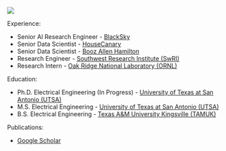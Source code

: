 <img src="https://github-readme-stats.vercel.app/api?username=A2Amir&&show_icons=true&theme=radical&bg_color=30,0d0d0d,191919&title_color=fff&text_color=fff&icon_color=79ff97">

Experience:

* Senior AI Research Engineer - [BlackSky](https://www.blacksky.com/)
* Senior Data Scientist - [HouseCanary](https://www.housecanary.com/)
* Senior Data Scientist - [Booz Allen Hamilton](https://www.boozallen.com/)
* Research Engineer - [Southwest Research Institute (SwRI)](https://www.swri.org/)
* Research Intern - [Oak Ridge National Laboratory (ORNL)](https://www.ornl.gov/)

Education:
* Ph.D. Electrical Engineering (In Progress) - [University of Texas at San Antonio (UTSA)](https://engineering.utsa.edu/electrical-computer/)
* M.S. Electrical Engineering - [University of Texas at San Antonio (UTSA)](https://engineering.utsa.edu/electrical-computer/)
* B.S. Electrical Engineering - [Texas A&M University Kingsville (TAMUK)](https://www.tamuk.edu/engineering/departments/eecs/index.html)

Publications:
* [Google Scholar](https://scholar.google.com/citations?user=Xw0xO3UAAAAJ&hl=en&oi=ao)
